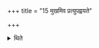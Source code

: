+++
title = "15 मुखमिव प्रत्युपह्वयते"

+++

<details><summary>थिते</summary>

मुखमिव प्रत्युपह्वयते १५
</details>
